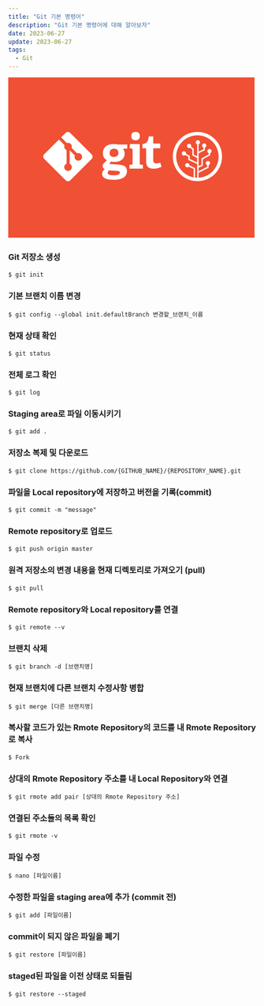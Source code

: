 ```yaml
---
title: "Git 기본 명령어"
description: "Git 기본 명령어에 대해 알아보자"
date: 2023-06-27
update: 2023-06-27
tags:
  - Git
---
```


![](1.png)

### Git 저장소 생성

```git
$ git init
```

### 기본 브랜치 이름 변경

```git
$ git config --global init.defaultBranch 변경할_브랜치_이름
```

### 현재 상태 확인

```git
$ git status
```

### 전체 로그 확인

```git
$ git log
```

### Staging area로 파일 이동시키기

```git
$ git add .
```

### 저장소 복제 및 다운로드

```git
$ git clone https://github.com/{GITHUB_NAME}/{REPOSITORY_NAME}.git
```

### 파일을 Local repository에 저장하고 버전을 기록(commit)

```git
$ git commit -m "message"
```

### Remote repository로 업로드

```git
$ git push origin master
```

### 원격 저장소의 변경 내용을 현재 디렉토리로 가져오기 (pull)

```git
$ git pull
```

### Remote repository와 Local repository를 연결

```git
$ git remote --v
```

### 브랜치 삭제

```git
$ git branch -d [브랜치명]
```

### 현재 브랜치에 다른 브랜치 수정사항 병합

```git
$ git merge [다른 브랜치명]
```

### 복사할 코드가 있는 Rmote Repository의 코드를 내 Rmote Repository로 복사

```git
$ Fork
```

### 상대의 Rmote Repository 주소를 내 Local Repository와 연결

```git
$ git rmote add pair [상대의 Rmote Repository 주소]
```

### 연결된 주소들의 목록 확인

```git
$ git rmote -v
```

### 파일 수정

```git
$ nano [파일이름]
```

### 수정한 파일을 staging area에 추가 (commit 전)

```git
$ git add [파일이름]
```

### commit이 되지 않은 파일을 폐기

```git
$ git restore [파일이름]
```

### staged된 파일을 이전 상태로 되돌림

```git
$ git restore --staged
```

